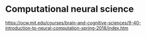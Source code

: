 
# Computational neural science 
https://ocw.mit.edu/courses/brain-and-cognitive-sciences/9-40-introduction-to-neural-computation-spring-2018/index.htm